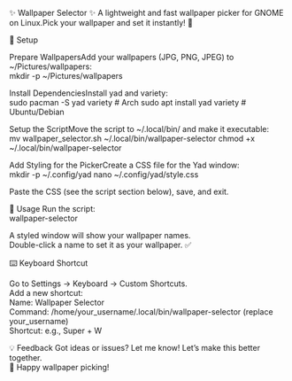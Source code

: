 ✨ Wallpaper Selector ✨
A lightweight and fast wallpaper picker for GNOME on Linux.Pick your wallpaper and set it instantly! 🚀

🔧 Setup

Prepare WallpapersAdd your wallpapers (JPG, PNG, JPEG) to ~/Pictures/wallpapers:  
mkdir -p ~/Pictures/wallpapers


Install DependenciesInstall yad and variety:  
sudo pacman -S yad variety  # Arch
sudo apt install yad variety  # Ubuntu/Debian


Setup the ScriptMove the script to ~/.local/bin/ and make it executable:  
mv wallpaper_selector.sh ~/.local/bin/wallpaper-selector
chmod +x ~/.local/bin/wallpaper-selector


Add Styling for the PickerCreate a CSS file for the Yad window:  
mkdir -p ~/.config/yad
nano ~/.config/yad/style.css

Paste the CSS (see the script section below), save, and exit.



🎨 Usage
Run the script:  
wallpaper-selector


A styled window will show your wallpaper names.  
Double-click a name to set it as your wallpaper. ✅


⌨️ Keyboard Shortcut

Go to Settings → Keyboard → Custom Shortcuts.  
Add a new shortcut:  
Name: Wallpaper Selector  
Command: /home/your_username/.local/bin/wallpaper-selector (replace your_username)  
Shortcut: e.g., Super + W




💡 Feedback
Got ideas or issues? Let me know! Let’s make this better together.  
🌟 Happy wallpaper picking!

